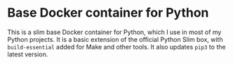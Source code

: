 # Base Docker container for Python

This is a slim base Docker container for Python, which I use in most of my
Python projects. It is a basic extension of the official Python Slim box,
with `build-essential` added for Make and other tools. It also updates `pip3`
to the latest version.
